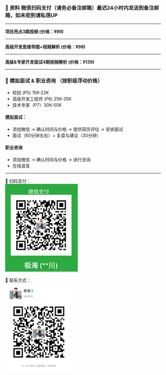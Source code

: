 ### ️🌟 资料 微信扫码支付（**请务必备注邮箱**）最迟24小时内发送到备注邮箱，如未收到请私信UP

------
**项目亮点3期视频 (价格：¥99)**

------
**高级开发思维导图+视频解析 (价格：¥98)**

------
**高级&专家开发面试4期视频解析 (价格：¥139)**


------
###  🌟 模拟面试 & 职业咨询 （按职级浮动价格）
- 校招 (P5)  15K-22K <br>
- 高级开发工程师 (P6) 25K-35K <br>
- 技术专家（P7）30K-50K <br>

#### 模拟面试：
- 添加微信 -> 确认时间与价格 -> 提供简历评估 -> 安排面试
- 面试（60分钟左右）+ 复盘与建议（30分钟）

#### 职业咨询
- 添加微信 -> 确认时间与价格 -> 进行咨询
- 在线语音

------
🌟 扫码支付：<br>
![Pay](img/PaymentCode.jpeg)

🌟 联系方式： <br>
![weChat](img/weChat.jpeg)
